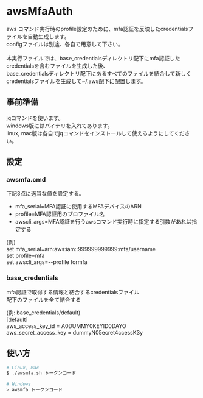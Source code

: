 # awsMfaAuth

aws コマンド実行時のprofile設定のために、mfa認証を反映したcredentialsファイルを自動生成します。<br>
configファイルは別途、各自で用意して下さい。<br>
<br>
本実行ファイルでは、base_credentialsディレクトリ配下にmfa認証したcredentialsを含むファイルを生成した後、<br>
base_credentialsディレクトリ配下にあるすべてのファイルを結合して新しくcredentialsファイルを生成して~/.aws配下に配置します。<br>

## 事前準備
jqコマンドを使います。<br>
windows版にはバイナリを入れてあります。<br>
linux, mac版は各自でjqコマンドをインストールして使えるようにしてください。<br>

## 設定

### awsmfa.cmd
下記3点に適当な値を設定する。<br>
- mfa_serial=MFA認証に使用するMFAデバイスのARN<br>
- profile=MFA認証用のプロファイル名<br>
- awscli_args=MFA認証を行うawsコマンド実行時に指定する引数があれば指定する<br>

(例) <br>
set mfa_serial=arn:aws:iam::999999999999:mfa/username<br>
set profile=mfa<br>
set awscli_args=--profile formfa<br>


### base_credentials
mfa認証で取得する情報と結合するcredentialsファイル<br>
配下のファイルを全て結合する<br>

(例: base_credentials/default)<br>
[default]<br>
aws_access_key_id = A0DUMMY0KEYID0DAYO<br>
aws_secret_access_key = dummyN05ecret4ccessK3y<br>

## 使い方
```bash
# Linux, Mac
$ ./awsmfa.sh トークンコード

# Windows
> awsmfa トークンコード
```
